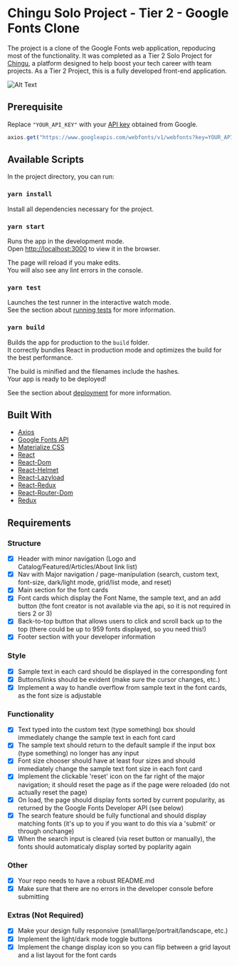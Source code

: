 # Chingu Solo Project - Tier 2 - Google Fonts Clone

The project is a clone of the Google Fonts web application, repoducing most of the functionality. It was completed as a Tier 2 Solo Project for [Chingu](https://www.chingu.io/), a platform designed to help boost your tech career with team projects. As a Tier 2 Project, this is a fully developed front-end application.

![Alt Text](./public/tier2.gif)

## Prerequisite

Replace `"YOUR_API_KEY"` with your [API key](https://developers.google.com/fonts/docs/developer_api#APIKey) obtained from Google.

```javascript
axios.get("https://www.googleapis.com/webfonts/v1/webfonts?key=YOUR_API_KEY&sort=popularity")
```

## Available Scripts

In the project directory, you can run:

### `yarn install`

Install all dependencies necessary for the project.

### `yarn start`

Runs the app in the development mode.<br />
Open [http://localhost:3000](http://localhost:3000) to view it in the browser.

The page will reload if you make edits.<br />
You will also see any lint errors in the console.

### `yarn test`

Launches the test runner in the interactive watch mode.<br />
See the section about [running tests](https://facebook.github.io/create-react-app/docs/running-tests) for more information.

### `yarn build`

Builds the app for production to the `build` folder.<br />
It correctly bundles React in production mode and optimizes the build for the best performance.

The build is minified and the filenames include the hashes.<br />
Your app is ready to be deployed!

See the section about [deployment](https://facebook.github.io/create-react-app/docs/deployment) for more information.

## Built With

* [Axios](https://www.npmjs.com/package/axios)
* [Google Fonts API](https://developers.google.com/fonts/docs/developer_api#APIKey)
* [Materialize CSS](https://materializecss.com/getting-started.html)
* [React](https://www.npmjs.com/package/react)
* [React-Dom](https://www.npmjs.com/package/react-dom)
* [React-Helmet](https://www.npmjs.com/package/react-helmet)
* [React-Lazyload](https://www.npmjs.com/package/react-lazyload)
* [React-Redux](https://www.npmjs.com/package/react-redux)
* [React-Router-Dom](https://www.npmjs.com/package/react-router-dom)
* [Redux](https://www.npmjs.com/package/redux)

## Requirements

### Structure

* [x] Header with minor navigation (Logo and Catalog/Featured/Articles/About link list)
* [x] Nav with Major navigation / page-manipulation (search, custom text, font-size, dark/light mode, grid/list mode, and reset)
* [x] Main section for the font cards
* [x] Font cards which display the Font Name, the sample text, and an add button (the font creator is not available via the api, so it is not required in tiers 2 or 3)
* [x] Back-to-top button that allows users to click and scroll back up to the top (there could be up to 959 fonts displayed, so you need this!)
* [x] Footer section with your developer information

### Style

* [x] Sample text in each card should be displayed in the corresponding font
* [x] Buttons/links should be evident (make sure the cursor changes, etc.)
* [x] Implement a way to handle overflow from sample text in the font cards, as the font size is adjustable

### Functionality

* [x] Text typed into the custom text (type something) box should immediately change the sample text in each font card
* [x] The sample text should return to the default sample if the input box (type something) no longer has any input
* [x] Font size chooser should have at least four sizes and should immediately change the sample text font size in each font card
* [x] Implement the clickable 'reset' icon on the far right of the major navigation; it should reset the page as if the page were reloaded (do not actually reset the page)
* [x] On load, the page should display fonts sorted by current popularity, as returned by the Google Fonts Developer API (see below)
* [x] The search feature should be fully functional and should display matching fonts (it's up to you if you want to do this via a 'submit' or through onchange)
* [x] When the search input is cleared (via reset button or manually), the fonts should automaticaly display sorted by poplarity again

### Other

* [x] Your repo needs to have a robust R<span>EADME</span>.md
* [x] Make sure that there are no errors in the developer console before submitting

### Extras (Not Required)

* [x] Make your design fully responsive (small/large/portrait/landscape, etc.)
* [x] Implement the light/dark mode toggle buttons
* [x] Implement the change display icon so you can flip between a grid layout and a list layout for the font cards